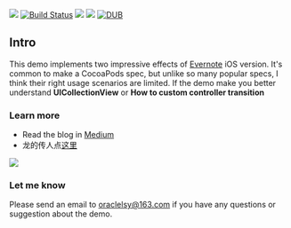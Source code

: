 ![](https://github.com/allsome/LSYevernote/blob/master/evernote/Assets.xcassets/logo.imageset/logo.png)
[![Build Status](https://travis-ci.org/allsome/LSYEvernote.svg?branch=master)](https://travis-ci.org/allsome/LSYEvernote)
[![](https://img.shields.io/badge/platform-iOS-style--flat--red.svg)]()
[![](https://img.shields.io/badge/swift-2.2-style--flat--ff69b4.svg)](https://swift.org)
[![DUB](https://img.shields.io/dub/l/vibe-d.svg)](https://github.com/allsome/LSYevernote/blob/master/LICENSE)
## Intro

This demo implements two impressive effects of [Evernote](https://www.evernote.com) iOS version. It's common to make a CocoaPods spec, but unlike so many popular specs, I think their right usage scenarios are limited. If the demo make you better understand **UICollectionView** or **How to custom controller transition**

### Learn more
* Read the blog in [Medium](http://www.jianshu.com/p/dfb857763942)
* 龙的传人点[这里](http://www.jianshu.com/p/dfb857763942)

![](https://github.com/allsome/LSYevernote/blob/master/Demonstrate.gif)

### Let me know
Please send an email to oraclelsy@163.com if you have any questions or suggestion about the demo.


 
 
